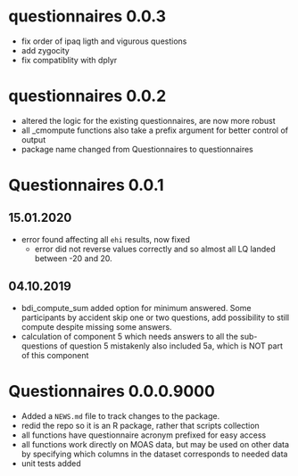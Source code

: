 # questionnaires 0.0.3

- fix order of ipaq ligth and vigurous questions
- add zygocity
- fix compatiblity with dplyr


# questionnaires 0.0.2

- altered the logic for the existing questionnaires, are now more robust
- all _cmompute functions also take a prefix argument for better control of output
- package name changed from Questionnaires to questionnaires

# Questionnaires 0.0.1

## 15.01.2020
* error found affecting all `ehi` results, now fixed
   - error did not reverse values correctly and so almost all LQ landed between -20 and 20. 

## 04.10.2019
* bdi_compute_sum added option for minimum answered. Some participants by accident skip one or two questions, add possibility to still compute despite missing some answers.
* calculation of component 5 which needs answers to all the sub-questions of question 5 mistakenly also included 5a, which is NOT part of this component  


# Questionnaires 0.0.0.9000

* Added a `NEWS.md` file to track changes to the package.  
* redid the repo so it is an R package, rather that scripts collection  
* all functions have questionnaire acronym prefixed for easy access  
* all functions work directly on MOAS data, but may be used on other data by specifying which columns in the dataset corresponds to needed data  
* unit tests added  

